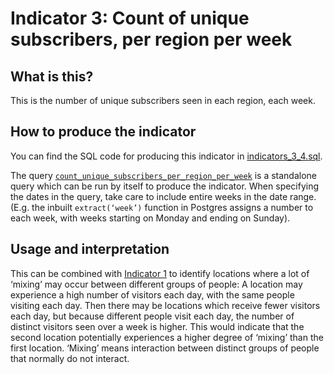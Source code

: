 # Indicator 3: Count of unique subscribers, per region per week

## What is this?

This is the number of unique subscribers seen in each region, each week. 

## How to produce the indicator

You can find the SQL code for producing this indicator in [indicators_3_4.sql](indicators_3_4.sql).

The query [`count_unique_subscribers_per_region_per_week`](indicators_3_4.sql#L5-L17) is a standalone query which can be run by itself to produce the indicator. When specifying the dates in the query, take care to include entire weeks in the date range. (E.g. the inbuilt `extract(‘week’)` function in Postgres assigns a number to each week, with weeks starting on Monday and ending on Sunday).

## Usage and interpretation

This can be combined with [Indicator 1](indicator_1.md) to identify locations where a lot of ‘mixing’ may occur between different groups of people: A location may experience a high number of visitors each day, with the same people visiting each day. Then there may be locations which receive fewer visitors each day, but because different people visit each day, the number of distinct visitors seen over a week is higher. This would indicate that the second location potentially experiences a higher degree of ‘mixing’ than the first location. ‘Mixing’ means interaction between distinct groups of people that normally do not interact.
